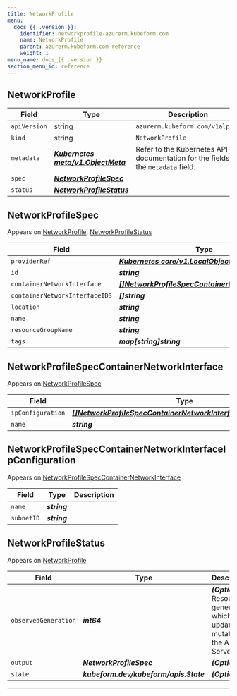 ```yaml
---
title: NetworkProfile
menu:
  docs_{{ .version }}:
    identifier: networkprofile-azurerm.kubeform.com
    name: NetworkProfile
    parent: azurerm.kubeform.com-reference
    weight: 1
menu_name: docs_{{ .version }}
section_menu_id: reference
---
```


## NetworkProfile
| Field | Type | Description |
| ------ | ----- | ----------- |
| `apiVersion` | string | `azurerm.kubeform.com/v1alpha1` |
|    `kind` | string | `NetworkProfile` |
| `metadata` | ***[Kubernetes meta/v1.ObjectMeta](https://kubernetes.io/docs/reference/generated/kubernetes-api/v1.13/#objectmeta-v1-meta)***|Refer to the Kubernetes API documentation for the fields of the `metadata` field.|
| `spec` | ***[NetworkProfileSpec](#NetworkProfileSpec)***||
| `status` | ***[NetworkProfileStatus](#NetworkProfileStatus)***||
## NetworkProfileSpec

Appears on:[NetworkProfile](#NetworkProfile), [NetworkProfileStatus](#NetworkProfileStatus)

| Field | Type | Description |
| ------ | ----- | ----------- |
| `providerRef` | ***[Kubernetes core/v1.LocalObjectReference](https://kubernetes.io/docs/reference/generated/kubernetes-api/v1.13/#localobjectreference-v1-core)***||
| `id` | ***string***||
| `containerNetworkInterface` | ***[[]NetworkProfileSpecContainerNetworkInterface](#NetworkProfileSpecContainerNetworkInterface)***||
| `containerNetworkInterfaceIDS` | ***[]string***| ***(Optional)*** |
| `location` | ***string***||
| `name` | ***string***||
| `resourceGroupName` | ***string***||
| `tags` | ***map[string]string***| ***(Optional)*** |
## NetworkProfileSpecContainerNetworkInterface

Appears on:[NetworkProfileSpec](#NetworkProfileSpec)

| Field | Type | Description |
| ------ | ----- | ----------- |
| `ipConfiguration` | ***[[]NetworkProfileSpecContainerNetworkInterfaceIpConfiguration](#NetworkProfileSpecContainerNetworkInterfaceIpConfiguration)***||
| `name` | ***string***||
## NetworkProfileSpecContainerNetworkInterfaceIpConfiguration

Appears on:[NetworkProfileSpecContainerNetworkInterface](#NetworkProfileSpecContainerNetworkInterface)

| Field | Type | Description |
| ------ | ----- | ----------- |
| `name` | ***string***||
| `subnetID` | ***string***||
## NetworkProfileStatus

Appears on:[NetworkProfile](#NetworkProfile)

| Field | Type | Description |
| ------ | ----- | ----------- |
| `observedGeneration` | ***int64***| ***(Optional)*** Resource generation, which is updated on mutation by the API Server.|
| `output` | ***[NetworkProfileSpec](#NetworkProfileSpec)***| ***(Optional)*** |
| `state` | ***kubeform.dev/kubeform/apis.State***| ***(Optional)*** |
---

